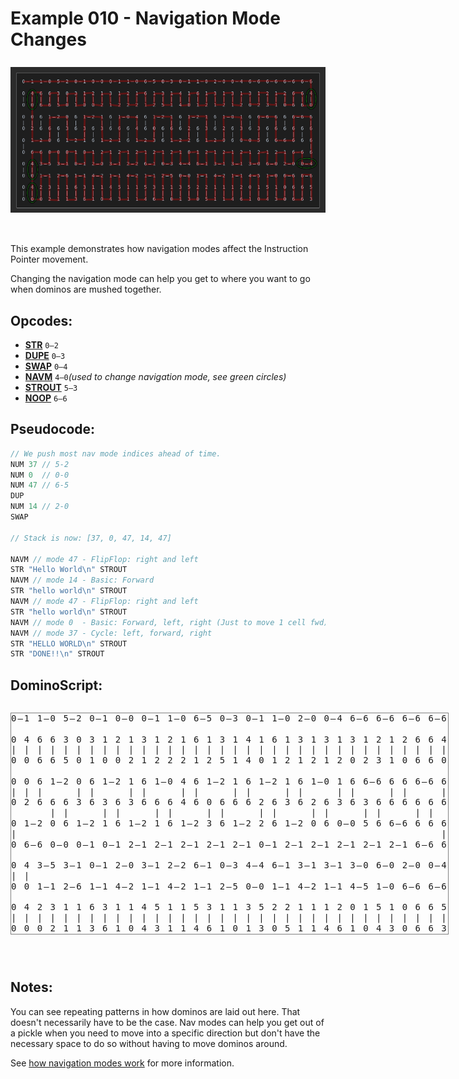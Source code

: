 Example 010 - Navigation Mode Changes
=======================================

<img style="margin: 0.5rem 0 2rem;" src="../docs/example-010-flow.png" alt="Dominos" width="800">

This example demonstrates how navigation modes affect the Instruction Pointer movement.

Changing the navigation mode can help you get to where you want to go when dominos are mushed together.
 
## Opcodes:
- [**STR**](../readme.md#str) `0—2`
- [**DUPE**](../readme.md#dupe) `0—3`
- [**SWAP**](../readme.md#swap) `0—4`
- [**NAVM**](../readme.md#navm) `4—0`*(used to change navigation mode, see green circles)* 
- [**STROUT**](../readme.md#strout) `5—3`
- [**NOOP**](../readme.md#noop) `6—6`

## Pseudocode:
```js
// We push most nav mode indices ahead of time.
NUM 37 // 5-2
NUM 0  // 0-0
NUM 47 // 6-5
DUP
NUM 14 // 2-0
SWAP 

// Stack is now: [37, 0, 47, 14, 47]

NAVM // mode 47 - FlipFlop: right and left
STR "Hello World\n" STROUT
NAVM // mode 14 - Basic: Forward
STR "hello world\n" STROUT
NAVM // mode 47 - FlipFlop: right and left
STR "hello world\n" STROUT
NAVM // mode 0  - Basic: Forward, left, right (Just to move 1 cell fwd)
NAVM // mode 37 - Cycle: left, forward, right
STR "HELLO WORLD\n" STROUT
STR "DONE!!\n" STROUT
```

## DominoScript:

<pre class="ds">
0—1 1—0 5—2 0—1 0—0 0—1 1—0 6—5 0—3 0—1 1—0 2—0 0—4 6—6 6—6 6—6 6—6
                                                                   
0 4 6 6 3 0 3 1 2 1 3 1 2 1 6 1 3 1 4 1 6 1 3 1 3 1 3 1 2 1 2 6 6 4
| | | | | | | | | | | | | | | | | | | | | | | | | | | | | | | | | |
0 0 6 6 5 0 1 0 0 2 1 2 2 2 1 2 5 1 4 0 1 2 1 2 1 2 0 2 3 1 0 6 6 0
                                                                   
0 0 6 1—2 0 6 1—2 1 6 1—0 4 6 1—2 1 6 1—2 1 6 1—0 1 6 6—6 6 6 6—6 6
| | |     | |     | |     | |     | |     | |     | |     | |     |
0 2 6 6 6 3 6 3 6 3 6 6 6 4 6 0 6 6 6 2 6 3 6 2 6 3 6 3 6 6 6 6 6 6
      | |     | |     | |     | |     | |     | |     | |     | |  
0 1—2 0 6 1—2 1 6 1—2 1 6 1—2 3 6 1—2 2 6 1—2 0 6 0—0 5 6 6—6 6 6 6
|                                                                 |
0 6—6 0—0 0—1 0—1 2—1 2—1 2—1 2—1 2—1 0—1 2—1 2—1 2—1 2—1 2—1 6—6 6
                                                                   
0 4 3—5 3—1 0—1 2—0 3—1 2—2 6—1 0—3 4—4 6—1 3—1 3—1 3—0 6—0 2—0 0—4
| |                                                                
0 0 1—1 2—6 1—1 4—2 1—1 4—2 1—1 2—5 0—0 1—1 4—2 1—1 4—5 1—0 6—6 6—6
                                                                   
0 4 2 3 1 1 6 3 1 1 4 5 1 1 5 3 1 1 3 5 2 2 1 1 1 2 0 1 5 1 0 6 6 5
| | | | | | | | | | | | | | | | | | | | | | | | | | | | | | | | | |
0 0 0 2 1 1 3 6 1 0 4 3 1 1 4 6 1 0 1 3 0 5 1 1 4 6 1 0 4 3 0 6 6 3
</pre>

## Notes:

You can see repeating patterns in how dominos are laid out here. That doesn't necessarily have to be the case. Nav modes can help you get out of a pickle when you need to move into a specific direction but don't have the necessary space to do so without having to move dominos around.


See [how navigation modes work](../readme.md#how-navigation-modes-work) for more information.

<style>
  .ds {position: relative;line-height: 1.2;letter-spacing: 2px;border: 1px solid gray;margin-bottom: 2.5rem;display: inline-block;}
</style>
